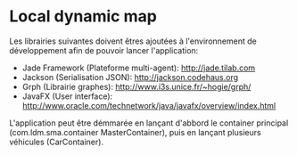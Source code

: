 Local dynamic map
=================

Les librairies suivantes doivent êtres ajoutées à l'environnement de développement afin de pouvoir lancer l'application:
- Jade Framework (Plateforme multi-agent): http://jade.tilab.com
- Jackson (Serialisation JSON): http://jackson.codehaus.org
- Grph (Librairie graphes): http://www.i3s.unice.fr/~hogie/grph/
- JavaFX (User interface): http://www.oracle.com/technetwork/java/javafx/overview/index.html

L'application peut être démmarée en lançant d'abbord le container principal (com.ldm.sma.container MasterContainer), puis en lançant plusieurs véhicules (CarContainer).
